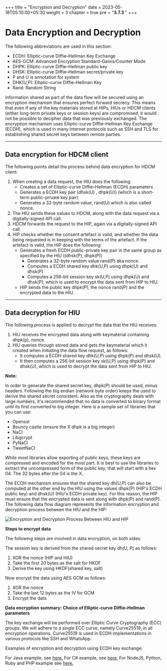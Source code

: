 +++
title = "Encryption and Decryption"
date = 2023-05-18T05:10:00+05:30
weight = 3
chapter = true
pre = "<b>3.7.3 </b>"
+++

# Data Encryption and Decryption

The following abbreviations are used in this section:

- ECDH: Elliptic-curve Diffie–Hellman Key Exchange
- AES-GCM: Advanced Encryption Standard-Galois/Counter Mode
- DHPK: Elliptic-curve Diffie–Hellman public key
- DHSK: Elliptic-curve Diffie–Hellman secret/private key
- P and U is annotation for system
- DHK(U,P): Elliptic-curve Diffie–Hellman Key
- Rand: Random String

Information shared as part of the data flow will be secured using an encryption mechanism that ensures perfect forward secrecy. This means that even if any of the key materials stored at HIPs, HIUs or HDCM clients (either long-term private keys or session keys) are compromised, it would not be possible to decipher data that was previously exchanged. The encryption mechanism uses Elliptic-curve Diffie–Hellman Key Exchange (ECDH), which is used in many Internet protocols such as SSH and TLS for establishing shared secret keys between remote parties.

---

## Data encryption for HDCM client

The following points detail the process behind data encryption for HDCM client:

1. When creating a data request, the HIU does the following:
	- Creates a set of Elliptic-curve Diffie–Hellman (ECDH) parameters
	- Generates a ECDH key pair (dhsk(U) , dhpk(U)) (which is a short-term public-private key pair)
	- Generates a 32-byte random value, rand(U) which is also called nonce.
2. The HIU sends these values to HDCM, along with the data request via a digitally-signed API call.
3. HDCM forwards the request to the HIP, again via a digitally-signed API call.
4. HIP checks whether the consent artefact is valid, and whether the data being requested is in keeping with the terms of the artefact. If the artefact is valid, the HIP does the following:
	- Generates a fresh ECDH public-private key pair in the same group as specified by the HIU ((dhsk(P), dhpk(P))
		- Generates a 32-byte random value rand(P) aka nonce.
		- Computes a ECDH shared key dhk(U,P) using dhpk(U) and dhsk(P)
		- Computes a 256-bit session key sk(U,P) using dhpk(U) and dhsk(P), which is used to encrypt the data sent from HIP to HIU.
	- HIP sends the public key dhpk(P), the nonce rand(P) and the encrypted data to the HIU.

---

## Data decryption for HIU

The following process is applied to decrypt the data that the HIU receives:

1. HIU receives the encrypted data along with keymaterial containing dhpk(p), nonce.
2. HIU queries through stored data and gets the keymaterial which it created when initiating the data flow request, as follows:
	- It computes a ECDH shared key dhk(U,P) using dhpk(P) and dhsk(U).
	- It then computes a 256-bit session key sk(U,P) using dhpk(P) and dhsk(U), which is used to decrypt the data sent from HIP to HIU.

**Note:**

In order to generate the shared secret key, dhpk(P) should be used, minus headers. Following the big endian (network byte order) keeps the used to derive the shared secret consistent. Also as the cryptography deals with large numbers, it's recommended that no data is converted to binary format until its first converted to big integer. Here is a sample set of libraries that you can use:

- Openssl
- Bouncy castle (ensure the X dhpk is a big integer)
- NaCl
- Libgcrypt
- PyNaCl
- TweetNaCl

While most libraries allow exporting of public keys, these keys are compressed and encoded for the most part. It is best to use the libraries to extract the uncompressed form of the public key, that will start with a hex 04. The 32 bytes after the 04 is the X.

The ECDH mechanism ensures that the shared key dh(U,P) can also be computed at the other end by the HIU using the values dhpk(P) (HIP's ECDH public key) and dhsk(U) (HIU's ECDH private key). For this reason, the HIP must ensure that the encrypted data is sent along with dhpk(P) and rand(P). The following data flow diagram represents the information encryption and decryption process between the HIU and the HIP:

![Encryption and Decryption Process Between HIU and HIP](../packaging-encryption-decryption.png)

**Steps to encrypt data**

The following steps are involved in data encryption, on both sides:

The session key is derived from the shared secret key dh(U, P) as follows:

1. XOR the nonce (HIP and HIU)
2. Take the first 20 bytes as the salt for HKDF
3. Derive the key using HKDF(shared key, salt)

Now encrypt the data using AES GCM as follows:

1. XOR the nonce
2. Take the last 12 bytes as the IV for GCM
3. Encrypt the data

**Data encryption summary: Choice of Elliptic-curve Diffie–Hellman parameters**

The key exchange will be performed over Elliptic Curve Cryptography (ECC) groups. We will adhere to a single ECC curve, namely Curve25519, in all encryption operations. Curve25519 is used in ECDH implementations in various protocols like SSH and WhatsApp.

Examples of encryption and decryption using ECDH key exchange:

For Java example, see [here.](https://github.com/sukreet/fidelius/tree/84bc68c8a80d91a665dd88b05e5757a09a2d663a/src/main/java/in/projecteka/fidelius)
For C# example, see [here.](https://gist.github.com/Nexengineer/23589d0e8eeab0ad0f50cffdf4be6bca)
For NodeJS, Python, Ruby and PHP example see [here.](https://devforum.abdm.gov.in/t/fidelius-cli-a-complete-end-to-end-cryptography-solution/3906)





